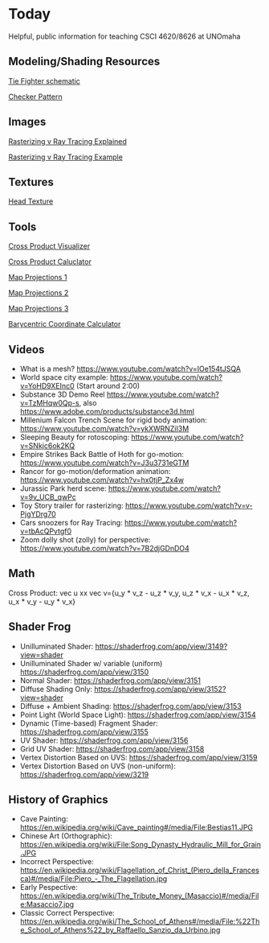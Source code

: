 # Today
Helpful, public information for teaching CSCI 4620/8626 at UNOmaha

## Modeling/Shading Resources
[Tie Fighter schematic](https://images.fineartamerica.com/images/artworkimages/mediumlarge/1/diagram-illustration-for-the-tie-fighter-from-star-wars-jose-elias-sofia-pereira.jpg)

[Checker Pattern](https://us.v-cdn.net/5021068/uploads/editor/ha/7frj09nru4zu.png)

## Images
[Rasterizing v Ray Tracing Explained](https://cdn.appuals.com/wp-content/uploads/2020/11/NV_Turing_Editors_Day_132-1536x864.png.webp)

[Rasterizing v Ray Tracing Example](https://cdn.appuals.com/wp-content/uploads/2020/11/rtx-cornell-box-side-by-side-1536x432.jpg.webp)

## Textures
[Head Texture](https://www.3dscanstore.com/hd-head-scans/hd-head-models)


## Tools
[Cross Product Visualizer](https://www.geogebra.org/m/psMTGDgc)

[Cross Product Caluclator](https://www.wolframalpha.com/input/?i=cross+product+calculator)

[Map Projections 1](https://observablehq.com/@d3/projection-comparison)

[Map Projections 2](https://observablehq.com/@d3/projection-transitions)

[Map Projections 3](https://www.jasondavies.com/maps/transition/)

[Barycentric Coordinate Calculator](https://www.geogebra.org/m/ZuvmPjmy)

## Videos
- What is a mesh? https://www.youtube.com/watch?v=IOe154tJSQA
- World space city example: https://www.youtube.com/watch?v=YoHD9XEInc0 (Start around 2:00)
- Substance 3D Demo Reel https://www.youtube.com/watch?v=TzMHqw0Qp-s, also https://www.adobe.com/products/substance3d.html
- Millenium Falcon Trench Scene for rigid body animation: https://www.youtube.com/watch?v=ykXWRNZiI3M
- Sleeping Beauty for rotoscoping: https://www.youtube.com/watch?v=SNkjc6ok2KQ
- Empire Strikes Back Battle of Hoth for go-motion: https://www.youtube.com/watch?v=J3u3731eGTM
- Rancor for go-motion/deformation animation: https://www.youtube.com/watch?v=hx0tjP_Zx4w
- Jurassic Park herd scene: https://www.youtube.com/watch?v=9v_UCB_qwPc
- Toy Story trailer for rasterizing: https://www.youtube.com/watch?v=v-PjgYDrg70
- Cars snoozers for Ray Tracing: https://www.youtube.com/watch?v=tbAcQPvtgf0
- Zoom dolly shot (zolly) for perspective: https://www.youtube.com/watch?v=7B2djGDnDO4

## Math
Cross Product: vec u xx vec v={u_y * v_z - u_z * v_y, u_z * v_x - u_x * v_z, u_x * v_y - u_y * v_x}

## Shader Frog
- Unilluminated Shader: https://shaderfrog.com/app/view/3149?view=shader
- Unilluminated Shader w/ variable (uniform) https://shaderfrog.com/app/view/3150
- Normal Shader: https://shaderfrog.com/app/view/3151
- Diffuse Shading Only: https://shaderfrog.com/app/view/3152?view=shader
- Diffuse + Ambient Shading: https://shaderfrog.com/app/view/3153
- Point Light (World Space Light): https://shaderfrog.com/app/view/3154
- Dynamic (Time-based) Fragment Shader: https://shaderfrog.com/app/view/3155
- UV Shader: https://shaderfrog.com/app/view/3156
- Grid UV Shader: https://shaderfrog.com/app/view/3158
- Vertex Distortion Based on UVS: https://shaderfrog.com/app/view/3159
- Vertex Distortion Based on UVS (non-uniform): https://shaderfrog.com/app/view/3219

## History of Graphics
- Cave Painting: https://en.wikipedia.org/wiki/Cave_painting#/media/File:Bestias11.JPG
- Chinese Art (Orthographic): https://en.wikipedia.org/wiki/File:Song_Dynasty_Hydraulic_Mill_for_Grain.JPG
- Incorrect Perspective: https://en.wikipedia.org/wiki/Flagellation_of_Christ_(Piero_della_Francesca)#/media/File:Piero_-_The_Flagellation.jpg
- Early Pespective: https://en.wikipedia.org/wiki/The_Tribute_Money_(Masaccio)#/media/File:Masaccio7.jpg
- Classic Correct Perspective: https://en.wikipedia.org/wiki/The_School_of_Athens#/media/File:%22The_School_of_Athens%22_by_Raffaello_Sanzio_da_Urbino.jpg

